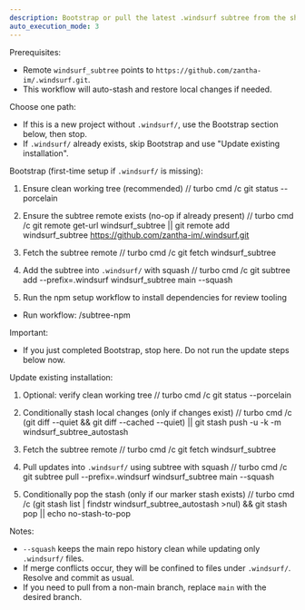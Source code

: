 ```yaml
---
description: Bootstrap or pull the latest .windsurf subtree from the shared subtree repository (no versioning)
auto_execution_mode: 3
---
```


Prerequisites:
- Remote `windsurf_subtree` points to `https://github.com/zantha-im/.windsurf.git`.
- This workflow will auto-stash and restore local changes if needed.

Choose one path:
- If this is a new project without `.windsurf/`, use the Bootstrap section below, then stop.
- If `.windsurf/` already exists, skip Bootstrap and use "Update existing installation".

Bootstrap (first-time setup if `.windsurf/` is missing):
1) Ensure clean working tree (recommended)
// turbo
cmd /c git status --porcelain

2) Ensure the subtree remote exists (no-op if already present)
// turbo
cmd /c git remote get-url windsurf_subtree || git remote add windsurf_subtree https://github.com/zantha-im/.windsurf.git

3) Fetch the subtree remote
// turbo
cmd /c git fetch windsurf_subtree

4) Add the subtree into `.windsurf/` with squash
// turbo
cmd /c git subtree add --prefix=.windsurf windsurf_subtree main --squash

5) Run the npm setup workflow to install dependencies for review tooling
- Run workflow: /subtree-npm

Important:
- If you just completed Bootstrap, stop here. Do not run the update steps below now.

Update existing installation:
1) Optional: verify clean working tree
// turbo
cmd /c git status --porcelain

2) Conditionally stash local changes (only if changes exist)
// turbo
cmd /c (git diff --quiet && git diff --cached --quiet) || git stash push -u -k -m windsurf_subtree_autostash

3) Fetch the subtree remote
// turbo
cmd /c git fetch windsurf_subtree

4) Pull updates into `.windsurf/` using subtree with squash
// turbo
cmd /c git subtree pull --prefix=.windsurf windsurf_subtree main --squash

5) Conditionally pop the stash (only if our marker stash exists)
// turbo
cmd /c (git stash list | findstr windsurf_subtree_autostash >nul) && git stash pop || echo no-stash-to-pop

Notes:
- `--squash` keeps the main repo history clean while updating only `.windsurf/` files.
- If merge conflicts occur, they will be confined to files under `.windsurf/`. Resolve and commit as usual.
- If you need to pull from a non-main branch, replace `main` with the desired branch.